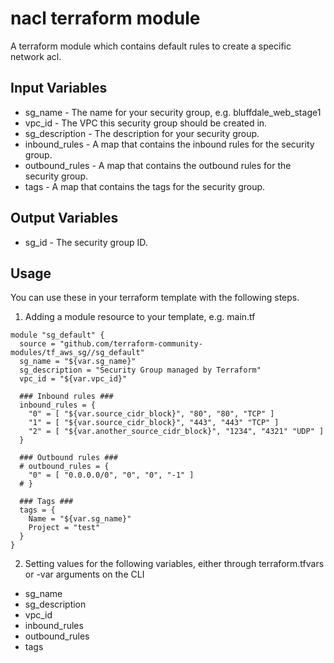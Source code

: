 # nacl terraform module
A terraform module which contains default rules to create a specific network acl.
## Input Variables
* sg_name - The name for your security group, e.g. bluffdale_web_stage1
* vpc_id - The VPC this security group should be created in.
* sg_description - The description for your security group.
* inbound_rules - A map that contains the inbound rules for the security group.
* outbound_rules - A map that contains the outbound rules for the security group.
* tags - A map that contains the tags for the security group.
## Output Variables
* sg_id - The security group ID.
## Usage
You can use these in your terraform template with the following steps.
1. Adding a module resource to your template, e.g. main.tf
```
module "sg_default" {
  source = "github.com/terraform-community-modules/tf_aws_sg//sg_default"
  sg_name = "${var.sg_name}"
  sg_description = "Security Group managed by Terraform"
  vpc_id = "${var.vpc_id}"

  ### Inbound rules ###
  inbound_rules = {
    "0" = [ "${var.source_cidr_block}", "80", "80", "TCP" ]
    "1" = [ "${var.source_cidr_block}", "443", "443" "TCP" ]
    "2" = [ "${var.another_source_cidr_block}", "1234", "4321" "UDP" ]
  }

  ### Outbound rules ###  
  # outbound_rules = {
    "0" = [ "0.0.0.0/0", "0", "0", "-1" ]
  # }

  ### Tags ###  
  tags = {
    Name = "${var.sg_name}"
    Project = "test"
  }
}
```
2. Setting values for the following variables, either through terraform.tfvars or -var arguments on the CLI
* sg_name
* sg_description
* vpc_id
* inbound_rules
* outbound_rules
* tags
